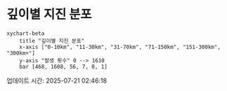 # 깊이별 지진 분포

```mermaid
xychart-beta
    title "깊이별 지진 분포"
    x-axis ["0-10km", "11-30km", "31-70km", "71-150km", "151-300km", "300km+"]
    y-axis "발생 횟수" 0 --> 1610
    bar [468, 1608, 56, 7, 0, 1]
```

업데이트 시간: 2025-07-21 02:46:18
